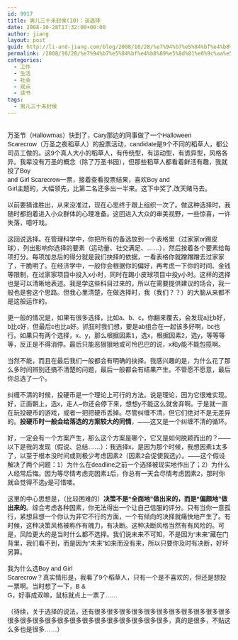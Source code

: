 ```yaml
---
id: 9917
title: 男儿三十未封侯(10)：谈选择
date: 2008-10-28T17:32:00+00:00
author: jiang
layout: post
guid: http://li-and-jiang.com/blog/2008/10/28/%e7%94%b7%e5%84%bf%e4%b8%89%e5%8d%81%e6%9c%aa%e5%b0%81%e4%be%af10%ef%bc%9a%e8%b0%88%e9%80%89%e6%8b%a9/
permalink: /2008/10/28/%e7%94%b7%e5%84%bf%e4%b8%89%e5%8d%81%e6%9c%aa%e5%b0%81%e4%be%af10%ef%bc%9a%e8%b0%88%e9%80%89%e6%8b%a9/
categories:
  - 工作
  - 生活
  - 社会
  - 观点
  - 读书
tags:
  - 男儿三十未封侯
---
```

<div>
  <font face="Arial"></font>
</div>

<div>
  <font face="Arial"></font> 
</div>

<div>
  <font face="Arial">万圣节（Hallowmas）快到了，Cary那边的同事做了一个Halloween<br /> Scarecrow（万圣之夜稻草人）的投票活动，candidate是9个不同的稻草人，都公司员工做的。这9个真人大小的稻草人，有传统型，有运动型，有诡异型，风格各异。我辈没有万圣的概念（除了万圣书园），但那些稻草人都看着鲜活有趣，我就投了Boy<br /> and Girl Scarecrow一票，接着查看投票结果，喜欢Boy and<br /> Girl主题的，大幅领先，比第二名还多出一半来。这下中奖了,改天赌马去。</font>
</div>

<div>
   
</div>

<div>
  <font face="Arial">以前要猜谁胜出，从来没准过，现在心思终于跟上组织一次了。做这种选择时，我随时都抱着进入小众群体的心理准备。这回进入大众的审美视野，一些惊喜，一许失落，噫吁戏。</font>
</div>

<div>
   
</div>

<div>
  <font face="Arial">这回说选择。在管理科学中，你把所有的备选放到一个表格里（过家家or踢皮球），列出影响你选择的要素（运动量、社交满足、……），然后按着各个要素给每项打分。每项加总后的得分就是我们抉择的依据，一看表格你就蹭蹭蹭去过家家了，干脆明了。在经济学中，一般你会根据你的偏好，再考虑一下你的时间、金钱等限制，在过家家项目中投入x小时，同时在踢小皮球项目中投y小时。这样的选择也是可以清晰地表述。我是学这些科目过来的，所以在需要提供建议的场合，我一般也是套这个思路。但我心里清楚，在做选择时，我（我们？？）的大脑从来都不是这般运作的。</font>
</div>

<div>
   
</div>

<div>
  <font face="Arial">更一般的情况是，如果有很多选择，比如a、b、c，你翻来覆去，会发现a比b好，b比c好，但最后c也比a好。抓狂时我们想，要是ab组合在一起该多好啊，bc也行。如果只有两个选择，x、y，那么根据因素1，选x，根据因素2，选y，等等等等，反正是不得消停。最后只能恶狠狠地或可怜巴巴的说，x和y能不能包揽啊。</font>
</div>

<div>
   
</div>

<div>
  <font face="Arial">当然不能，而且在最后我们一般都会有明确的抉择。我感兴趣的是，为什么花了那么多时间辨别还搞不清楚的问题，最后一般都会有结果产生。不管愿不愿意，最后你总选了一个。</font>
</div>

<div>
   
</div>

<div>
  <font face="Arial">纠缠不清的时候，投硬币是一个理论上可行的方法。说是理论，因为它很难实现。好，正面朝上，选x，走人&#8211;你还会停下来，想想y不能这么就舍弃啊。于是就一直在玩投硬币的游戏，或者一把把硬币丢掉。尽管纠缠不清，但它们绝对不是无差异的。<span style="font-weight:bold">投硬币时一般会给落选的方案较大的同情</span>，——这又是一个纠缠不清的循环。</font>
</div>

<div>
  <font face="Arial" size="2"></font> 
</div>

<div>
  <font face="Arial">好，一定会有一个方案产生，那么这个方案是哪个，它又是如何脱颖而出的？——以下是我的发现（假说、总结……）：我选择x，是因为那个时候，我想因素1太多了，以至于根本没时间或则极少考虑因素2（因素2会促使我选y）。——这个假设解决了两个问题：1）为什么在deadline之前一个选择被现实地作出了；2）为什么人经常后悔。因为等尽情考虑完因素1后，你总有一天会尽情考虑因素2，那时你就会觉得不选y是可惜喽。</font>
</div>

<div>
   
</div>

<div>
  <font face="Arial">这里的中心思想是，（比较困难的）<span style="font-weight:bold">决策不是“全面地”做出来的，而是“偏颇地”做出来的</span>。综合考虑各种因素，你无法得出一个让自己信服的评分。只有当你一意孤行，紧想且想一个你认为非它不行的方面，一个有倾向的决择就痛快地产生了。有时候，这种决策风格被称作有魄力，有决断。这种决断风格当然有有风险的。可是，风险更大的是当时什么都不选择。我们说未来不可知，不是因为“未来”藏在门背里，我们看不到，而是因为“未来”如来而没有来，所以只要你及时有决断，好坏另算。</font>
</div>

<div>
  <font face="Arial"></font> 
</div>

<div>
  <font face="Arial">我为什么选Boy and Girl<br /> Scarecrow？真实情形是，我看了9个稻草人，只有一个是不喜欢的，但还是想投一票啊。当时想了一下，B &<br /> G，好事成双嘛，鼠标就点上一票了……</font>
</div>

<div>
  <font face="Arial"></font><font face="Arial"></font> 
</div>

<div>
  <font face="Arial">（待续，关于选择的说法，还有很多很多很多很多很多很多很多很多很多很多很多很多很多很多很多很多很多很多很多很多很多很多很多很多，真的是很多，不贴这么多也是很多……）</font>
</div>